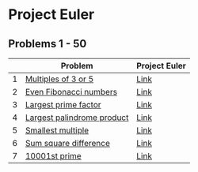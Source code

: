 # Project Euler

## Problems 1 - 50

| |Problem|Project Euler|
|---|---|---|
|1|[Multiples of 3 or 5](problem-01)|[Link](https://projecteuler.net/problem=1)|
|2|[Even Fibonacci numbers](problem-02)|[Link](https://projecteuler.net/problem=2)|
|3|[Largest prime factor](problem-03)|[Link](https://projecteuler.net/problem=3)|
|4|[Largest palindrome product](problem-04)|[Link](https://projecteuler.net/problem=4)|
|5|[Smallest multiple](problem-05)|[Link](https://projecteuler.net/problem=5)|
|6|[Sum square difference](problem-06)|[Link](https://projecteuler.net/problem=6)|
|7|[10001st prime](problem-07)|[Link](https://projecteuler.net/problem=7)|
